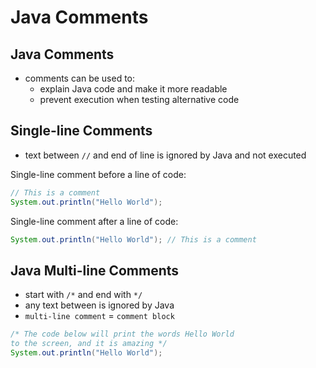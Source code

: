 # Java Comments

## Java Comments

- comments can be used to:
  - explain Java code and make it more readable
  - prevent execution when testing alternative code

## Single-line Comments

- text between `//` and end of line is ignored by Java and not executed

Single-line comment before a line of code:
```java
// This is a comment
System.out.println("Hello World");
```
Single-line comment after a line of code:
```java
System.out.println("Hello World"); // This is a comment
```

## Java Multi-line Comments

- start with `/*` and end with `*/`
- any text between is ignored by Java
- `multi-line comment` = `comment block`

```java
/* The code below will print the words Hello World
to the screen, and it is amazing */
System.out.println("Hello World");
```